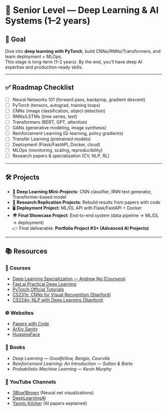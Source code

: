 # 🔴 Senior Level — Deep Learning & AI Systems (1–2 years)

## 🎯 Goal  
Dive into **deep learning with PyTorch**, build CNNs/RNNs/Transformers, and learn deployment + MLOps.  
This stage is long-term (1–2 years). By the end, you’ll have deep AI expertise and production-ready skills.  

---

## ✅ Roadmap Checklist  
- [ ] Neural Networks 101 (forward pass, backprop, gradient descent)  
- [ ] PyTorch (tensors, autograd, training loops)  
- [ ] CNNs (image classification, object detection)  
- [ ] RNNs/LSTMs (time series, text)  
- [ ] Transformers (BERT, GPT, attention)  
- [ ] GANs (generative modeling, image synthesis)  
- [ ] Reinforcement Learning (Q-learning, policy gradients)  
- [ ] Transfer Learning (pretrained models)  
- [ ] Deployment (Flask/FastAPI, Docker, cloud)  
- [ ] MLOps (monitoring, scaling, reproducibility)  
- [ ] Research papers & specialization (CV, NLP, RL)  

---

## 🛠 Projects  
- 🔧 **Deep Learning Mini-Projects**: CNN classifier, RNN text generator, Transformer-based model  
- 📓 **Research Replication Projects**: Rebuild results from papers with code  
- 🖥 **Deployment Project**: ML/DL API with Flask/FastAPI + Docker  
- 🌍 **Final Showcase Project**: End-to-end system (data pipeline → ML/DL → deployment)  
👉 Final deliverable: **Portfolio Project #3+ (Advanced AI Projects)**  

---

## 📚 Resources  

### 📘 Courses  
- [Deep Learning Specialization — Andrew Ng (Coursera)](https://www.coursera.org/specializations/deep-learning)  
- [Fast.ai Practical Deep Learning](https://course.fast.ai/)  
- [PyTorch Official Tutorials](https://pytorch.org/tutorials/)  
- [CS231n: CNNs for Visual Recognition (Stanford)](http://cs231n.stanford.edu/)  
- [CS224n: NLP with Deep Learning (Stanford)](http://web.stanford.edu/class/cs224n/)  

### 🌐 Websites  
- [Papers with Code](https://paperswithcode.com/)  
- [ArXiv Sanity](http://arxiv-sanity.com/)  
- [HuggingFace](https://huggingface.co/)  

### 📖 Books  
- *Deep Learning — Goodfellow, Bengio, Courville*  
- *Reinforcement Learning: An Introduction — Sutton & Barto*  
- *Probabilistic Machine Learning — Kevin Murphy*  

### 🎥 YouTube Channels  
- [3Blue1Brown](https://www.youtube.com/c/3blue1brown) (Neural net visualizations)  
- [DeepLearningAI](https://www.youtube.com/c/Deeplearningai)  
- [Yannic Kilcher](https://www.youtube.com/c/YannicKilcher) (AI papers explained)  
